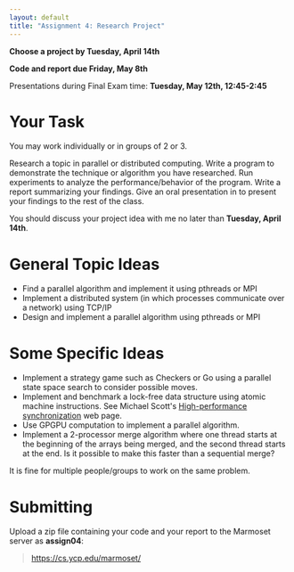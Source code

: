 ```yaml
---
layout: default
title: "Assignment 4: Research Project"
---
```


**Choose a project by Tuesday, April 14th**

**Code and report due Friday, May 8th**

Presentations during Final Exam time: **Tuesday, May 12th, 12:45-2:45**

Your Task
=========

You may work individually or in groups of 2 or 3.

Research a topic in parallel or distributed computing. Write a program to demonstrate the technique or algorithm you have researched. Run experiments to analyze the performance/behavior of the program. Write a report summarizing your findings. Give an oral presentation in to present your findings to the rest of the class.

You should discuss your project idea with me no later than **Tuesday, April 14th**.

General Topic Ideas
===================

-   Find a parallel algorithm and implement it using pthreads or MPI
-   Implement a distributed system (in which processes communicate over a network) using TCP/IP
-   Design and implement a parallel algorithm using pthreads or MPI

Some Specific Ideas
===================

-   Implement a strategy game such as Checkers or Go using a parallel state space search to consider possible moves.
-   Implement and benchmark a lock-free data structure using atomic machine instructions. See Michael Scott's [High-performance synchronization](http://www.cs.rochester.edu/wcms/research/systems/high_performance_synch/) web page.
-   Use GPGPU computation to implement a parallel algorithm.
-   Implement a 2-processor merge algorithm where one thread starts at the beginning of the arrays being merged, and the second thread starts at the end. Is it possible to make this faster than a sequential merge?

It is fine for multiple people/groups to work on the same problem.

Submitting
==========

Upload a zip file containing your code and your report to the Marmoset server as **assign04**:

> <https://cs.ycp.edu/marmoset/>
